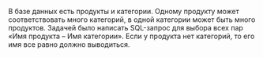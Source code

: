 В базе данных есть продукты и категории. 
Одному продукту может соответствовать много категорий, в одной категории может быть много продуктов. 
Задачей было написать SQL-запрос для выбора всех пар «Имя продукта – Имя категории». 
Если у продукта нет категорий, то его имя все равно должно выводиться.
